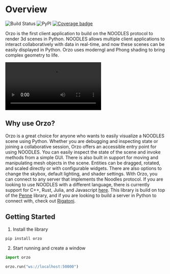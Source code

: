 # Overview

![Build Status](https://github.com/InsightCenterNoodles/Orzo/workflows/CI/badge.svg)
![PyPI](https://img.shields.io/pypi/v/Orzo)
[![Coverage badge](https://img.shields.io/endpoint?url=https://raw.githubusercontent.com/InsightCenterNoodles/Orzo/python-coverage-comment-action-data/endpoint.json&color=red)](https://htmlpreview.github.io/?https://github.com/InsightCenterNoodles/Orzo/blob/python-coverage-comment-action-data/htmlcov/index.html)

Orzo is the first client application to build on the NOODLES protocol to render 3d scenes in Python. NOODLES allows multiple client
applications to interact collaboratively with data in real-time, and now these scenes can be easily displayed in Python.
Orzo uses moderngl and Phong shading to bring complex geometry to life.

<video autoplay loop src="assets/demo.mov">  video </video> 


## Why use Orzo?

Orzo is a great choice for anyone who wants to easily visualize a NOODLES scene using Python. Whether you are debugging
and inspecting state or joining a collaborative session, Orzo offers an accessible entry point for using NOODLES.
You can easily inspect the state of the scene and invoke methods from a simple GUI. There is also built
in support for moving and manipulating mesh objects in the scene. Entities can be dragged, rotated, and scaled directly or 
with configurable widgets. There are also options to change the skybox, default lighting, and shader settings.
With Orzo, you can connect to any server that implements the Noodles protocol. If you are looking to use NOODLES with 
a different language, there is currently support for C++, Rust, 
Julia, and Javascript [here](https://github.com/InsightCenterNoodles/). This library is build on top of the 
[Penne](https://insightcenternoodles.github.io/Penne/) library, and if you are looking to build a server in Python
to connect with, check out [Rigatoni](https://insightcenternoodles.github.io/Rigatoni/).

## Getting Started
1. Install the library
```bash
pip install orzo
```
2. Start running and create a window
```python
import orzo

orzo.run("ws://localhost:50000")

```